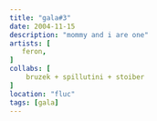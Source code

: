 ```yaml
---
title: "gala#3"
date: 2004-11-15
description: "mommy and i are one"
artists: [
   feron, 
]
collabs: [
    bruzek + spillutini + stoiber
]
location: "fluc"
tags: [gala]
---
```

